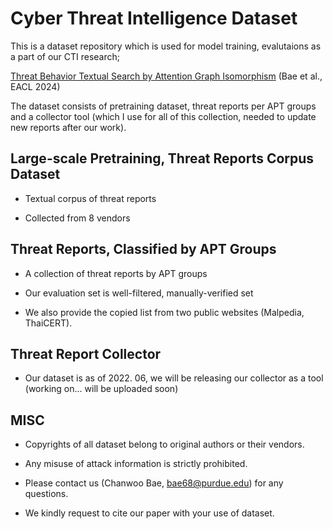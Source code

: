 # Cyber Threat Intelligence Dataset

This is a dataset repository which is used for model training, evalutaions as a part of our CTI research;

[Threat Behavior Textual Search by Attention Graph Isomorphism](https://aclanthology.org/2024.eacl-long.160) (Bae et al., EACL 2024)

The dataset consists of pretraining dataset, threat reports per APT groups and a collector tool (which I use for all of this collection, needed to update new reports after our work).

 ## Large-scale Pretraining, Threat Reports Corpus Dataset 

 - Textual corpus of threat reports

 - Collected from 8 vendors

 ## Threat Reports, Classified by APT Groups

 - A collection of threat reports by APT groups

 - Our evaluation set is well-filtered, manually-verified set 

 - We also provide the copied list from two public websites (Malpedia, ThaiCERT).

  ## Threat Report Collector 

  - Our dataset is as of 2022. 06, we will be releasing our collector as a tool (working on... will be uploaded soon)

  ## MISC

  - Copyrights of all dataset belong to original authors or their vendors.

  - Any misuse of attack information is strictly prohibited.
  
  - Please contact us (Chanwoo Bae, bae68@purdue.edu) for any questions.

  - We kindly request to cite our paper with your use of dataset.